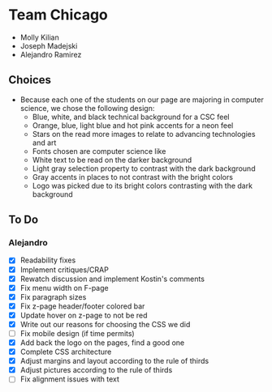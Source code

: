 # Team Chicago
- Molly Kilian
- Joseph Madejski
- Alejandro Ramirez

## Choices
- Because each one of the students on our page are majoring in computer science, we chose the following design:
	- Blue, white, and black technical background for a CSC feel
	- Orange, blue, light blue and hot pink accents for a neon feel
	- Stars on the read more images to relate to advancing technologies and art
	- Fonts chosen are computer science like
	- White text to be read on the darker background
	- Light gray selection property to contrast with the dark background
	- Gray accents in places to not contrast with the bright colors
	- Logo was picked due to its bright colors contrasting with the dark background

## To Do
### Alejandro
- [x] Readability fixes
- [x] Implement critiques/CRAP
- [x] Rewatch discussion and implement Kostin's comments
- [x] Fix menu width on F-page
- [x] Fix paragraph sizes
- [x] Fix z-page header/footer colored bar
- [x] Update hover on z-page to not be red
- [x] Write out our reasons for choosing the CSS we did
- [ ] Fix mobile design (if time permits)
- [x] Add back the logo on the pages, find a good one
- [x] Complete CSS architecture
- [x] Adjust margins and layout according to the rule of thirds
- [x] Adjust pictures according to the rule of thirds
- [ ] Fix alignment issues with text
